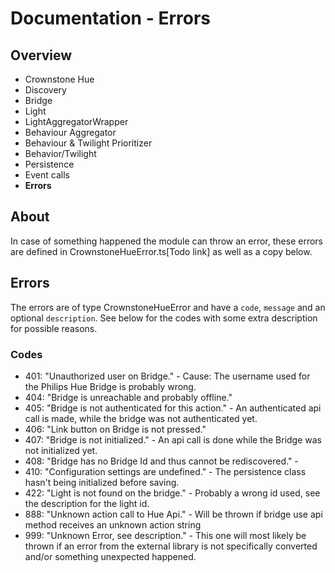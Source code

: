 # Documentation - Errors
## Overview
 - Crownstone Hue  
 - Discovery
 - Bridge
 - Light 
 - LightAggregatorWrapper
 - Behaviour Aggregator 
 - Behaviour & Twilight Prioritizer 
 - Behavior/Twilight 
 - Persistence 
 - Event calls
 - **Errors**

## About
In case of something happened the module can throw an error, these errors are defined in CrownstoneHueError.ts[Todo link] as well as a copy below.
 
## Errors 
The errors are of type CrownstoneHueError and have a `code`, `message` and an optional `description`.
See below for the codes with some extra description for possible reasons.
### Codes
- 401: "Unauthorized user on Bridge." - Cause: The username used for the Philips Hue Bridge is probably wrong.
- 404: "Bridge is unreachable and probably offline."
- 405: "Bridge is not authenticated for this action." - An authenticated api call is made, while the bridge was not authenticated yet.  
- 406: "Link button on Bridge is not pressed." 
- 407: "Bridge is not initialized." - An api call is done while the Bridge was not initialized yet.
- 408: "Bridge has no Bridge Id and thus cannot be rediscovered." - 
- 410: "Configuration settings are undefined." - The persistence class hasn't being initialized before saving. 
- 422: "Light is not found on the bridge." - Probably a wrong id used, see the description for the light id.
- 888: "Unknown action call to Hue Api." - Will be thrown if bridge use api method receives an unknown action string
-  999: "Unknown Error, see description." - This one will most likely be thrown if an error from the external library is not specifically converted and/or something unexpected happened.